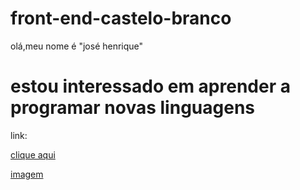 # front-end-castelo-branco
olá,meu nome é "josé henrique"

# estou interessado em aprender a programar novas linguagens #

link:

[clique aqui](https://www.portaldaindustria.com.br/industria-de-a-z/robotica/)

[imagem](https://macmagazine.com.br/wp-content/uploads/2008/06/28-walle021.jpg)

